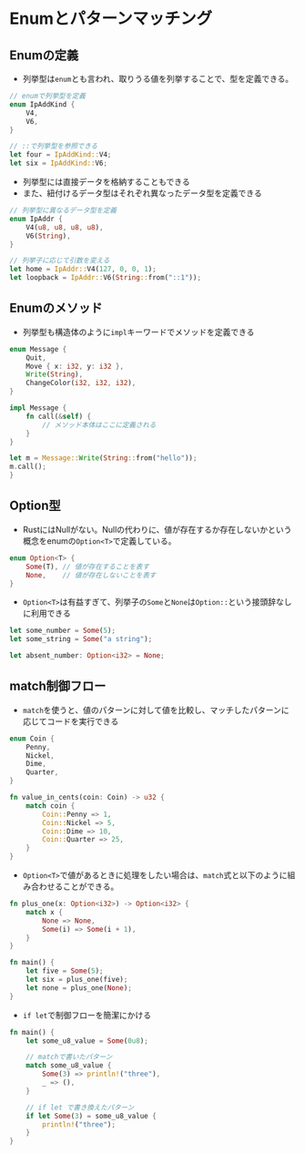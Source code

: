 # Enumとパターンマッチング

## Enumの定義

- 列挙型は`enum`とも言われ、取りうる値を列挙することで、型を定義できる。

```rs
// enumで列挙型を定義
enum IpAddKind {
    V4,
    V6,
}

// ::で列挙型を参照できる
let four = IpAddKind::V4;
let six = IpAddKind::V6;
```

- 列挙型には直接データを格納することもできる
- また、紐付けるデータ型はそれぞれ異なったデータ型を定義できる

```rs
// 列挙型に異なるデータ型を定義
enum IpAddr {
    V4(u8, u8, u8, u8),
    V6(String),
}

// 列挙子に応じて引数を変える
let home = IpAddr::V4(127, 0, 0, 1);
let loopback = IpAddr::V6(String::from("::1"));
```

## Enumのメソッド

- 列挙型も構造体のように`impl`キーワードでメソッドを定義できる

```rs
enum Message {
    Quit,
    Move { x: i32, y: i32 },
    Write(String),
    ChangeColor(i32, i32, i32),
}

impl Message {
    fn call(&self) {
        // メソッド本体はここに定義される
    }
}

let m = Message::Write(String::from("hello"));
m.call();
}
```

## Option型

- RustにはNullがない。Nullの代わりに、値が存在するか存在しないかという概念をenumの`Option<T>`で定義している。

```rs
enum Option<T> {
    Some(T), // 値が存在することを表す
    None,    // 値が存在しないことを表す
}
```

- `Option<T>`は有益すぎて、列挙子の`Some`と`None`は`Option::`という接頭辞なしに利用できる

```rs
let some_number = Some(5);
let some_string = Some("a string");

let absent_number: Option<i32> = None;
```

## match制御フロー

- `match`を使うと、値のパターンに対して値を比較し、マッチしたパターンに応じてコードを実行できる

```rs
enum Coin {
    Penny,
    Nickel,
    Dime,
    Quarter,
}

fn value_in_cents(coin: Coin) -> u32 {
    match coin {
        Coin::Penny => 1,
        Coin::Nickel => 5,
        Coin::Dime => 10,
        Coin::Quarter => 25,
    }
}
```

- `Option<T>`で値があるときに処理をしたい場合は、`match`式と以下のように組み合わせることができる。

```rs
fn plus_one(x: Option<i32>) -> Option<i32> {
    match x {
        None => None,
        Some(i) => Some(i + 1),
    }
}

fn main() {
    let five = Some(5);
    let six = plus_one(five);
    let none = plus_one(None);
}
```

- `if let`で制御フローを簡潔にかける

```rs
fn main() {
    let some_u8_value = Some(0u8);

    // matchで書いたパターン
    match some_u8_value {
        Some(3) => println!("three"),
        _ => (),
    }

    // if let で書き換えたパターン
    if let Some(3) = some_u8_value {
        println!("three");
    }
}
```
